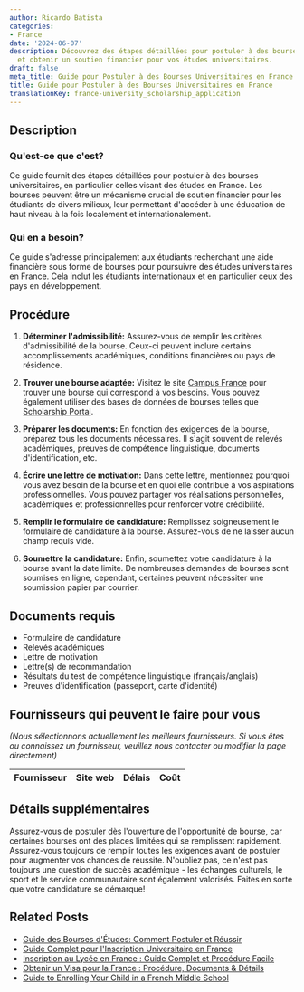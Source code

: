 ```yaml
---
author: Ricardo Batista
categories:
- France
date: '2024-06-07'
description: Découvrez des étapes détaillées pour postuler à des bourses en France
  et obtenir un soutien financier pour vos études universitaires.
draft: false
meta_title: Guide pour Postuler à des Bourses Universitaires en France
title: Guide pour Postuler à des Bourses Universitaires en France
translationKey: france-university_scholarship_application
---
```


## Description
### Qu'est-ce que c'est?
Ce guide fournit des étapes détaillées pour postuler à des bourses universitaires, en particulier celles visant des études en France. Les bourses peuvent être un mécanisme crucial de soutien financier pour les étudiants de divers milieux, leur permettant d'accéder à une éducation de haut niveau à la fois localement et internationalement.

### Qui en a besoin?
Ce guide s'adresse principalement aux étudiants recherchant une aide financière sous forme de bourses pour poursuivre des études universitaires en France. Cela inclut les étudiants internationaux et en particulier ceux des pays en développement.

## Procédure

1. **Déterminer l'admissibilité:** Assurez-vous de remplir les critères d'admissibilité de la bourse. Ceux-ci peuvent inclure certains accomplissements académiques, conditions financières ou pays de résidence.

2. **Trouver une bourse adaptée:** Visitez le site [Campus France](https://www.campusfrance.org/en) pour trouver une bourse qui correspond à vos besoins. Vous pouvez également utiliser des bases de données de bourses telles que [Scholarship Portal](https://www.scholarshipportal.com).

3. **Préparer les documents:** En fonction des exigences de la bourse, préparez tous les documents nécessaires. Il s'agit souvent de relevés académiques, preuves de compétence linguistique, documents d'identification, etc.

4. **Écrire une lettre de motivation:** Dans cette lettre, mentionnez pourquoi vous avez besoin de la bourse et en quoi elle contribue à vos aspirations professionnelles. Vous pouvez partager vos réalisations personnelles, académiques et professionnelles pour renforcer votre crédibilité.

5. **Remplir le formulaire de candidature:** Remplissez soigneusement le formulaire de candidature à la bourse. Assurez-vous de ne laisser aucun champ requis vide.

6. **Soumettre la candidature:** Enfin, soumettez votre candidature à la bourse avant la date limite. De nombreuses demandes de bourses sont soumises en ligne, cependant, certaines peuvent nécessiter une soumission papier par courrier.

## Documents requis

- Formulaire de candidature
- Relevés académiques
- Lettre de motivation
- Lettre(s) de recommandation
- Résultats du test de compétence linguistique (français/anglais)
- Preuves d'identification (passeport, carte d'identité)

## Fournisseurs qui peuvent le faire pour vous

_(Nous sélectionnons actuellement les meilleurs fournisseurs. Si vous êtes ou connaissez un fournisseur, veuillez nous contacter ou modifier la page directement)_

| Fournisseur     |     Site web    |     Délais       |       Coût       |
| --------------- | --------------- |  :-------------: | :-------------: |

## Détails supplémentaires
Assurez-vous de postuler dès l'ouverture de l'opportunité de bourse, car certaines bourses ont des places limitées qui se remplissent rapidement. Assurez-vous toujours de remplir toutes les exigences avant de postuler pour augmenter vos chances de réussite. N'oubliez pas, ce n'est pas toujours une question de succès académique - les échanges culturels, le sport et le service communautaire sont également valorisés. Faites en sorte que votre candidature se démarque!


## Related Posts

- [Guide des Bourses d'Études: Comment Postuler et Réussir](https://tramitit.com/fr/guides/france/demande_de_bourse_scolaire/)
- [Guide Complet pour l'Inscription Universitaire en France](https://tramitit.com/fr/guides/france/inscription_a_luniversite/)
- [Inscription au Lycée en France : Guide Complet et Procédure Facile](https://tramitit.com/fr/guides/france/inscription_au_lycee/)
- [Obtenir un Visa pour la France : Procédure, Documents & Détails](https://tramitit.com/fr/guides/france/demande_de_visa/)
- [Guide to Enrolling Your Child in a French Middle School](https://tramitit.com/fr/guides/france/inscription_au_college/)